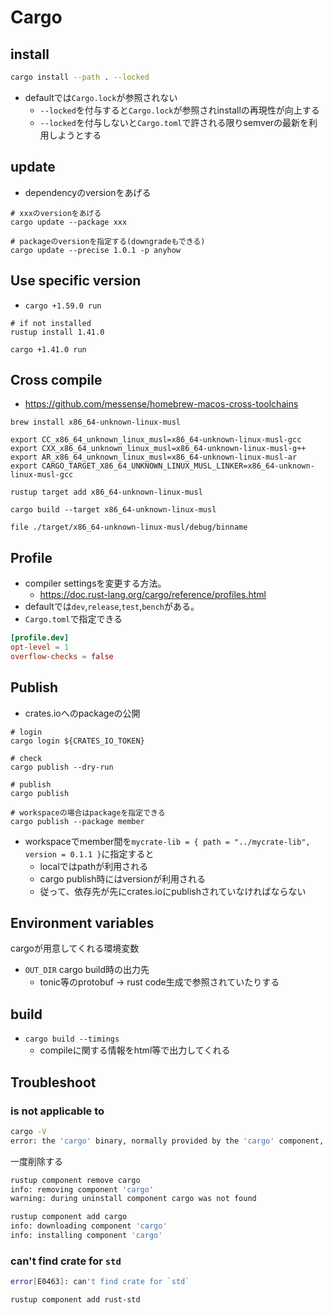 # Cargo

## install

```sh
cargo install --path . --locked
```

* defaultでは`Cargo.lock`が参照されない
  * `--locked`を付与すると`Cargo.lock`が参照されinstallの再現性が向上する
  * `--locked`を付与しないと`Cargo.toml`で許される限りsemverの最新を利用しようとする

## update

* dependencyのversionをあげる

```shell
# xxxのversionをあげる
cargo update --package xxx

# packageのversionを指定する(downgradeもできる) 
cargo update --precise 1.0.1 -p anyhow
```

## Use specific version

* `cargo +1.59.0 run`

```console
# if not installed
rustup install 1.41.0

cargo +1.41.0 run
```

## Cross compile

* https://github.com/messense/homebrew-macos-cross-toolchains

```shell
brew install x86_64-unknown-linux-musl

export CC_x86_64_unknown_linux_musl=x86_64-unknown-linux-musl-gcc
export CXX_x86_64_unknown_linux_musl=x86_64-unknown-linux-musl-g++
export AR_x86_64_unknown_linux_musl=x86_64-unknown-linux-musl-ar
export CARGO_TARGET_X86_64_UNKNOWN_LINUX_MUSL_LINKER=x86_64-unknown-linux-musl-gcc

rustup target add x86_64-unknown-linux-musl

cargo build --target x86_64-unknown-linux-musl

file ./target/x86_64-unknown-linux-musl/debug/binname
```

## Profile

* compiler settingsを変更する方法。  
  * https://doc.rust-lang.org/cargo/reference/profiles.html
* defaultでは`dev`,`release`,`test`,`bench`がある。
* `Cargo.toml`で指定できる

```toml
[profile.dev]
opt-level = 1
overflow-checks = false
```

## Publish

* crates.ioへのpackageの公開

```shell
# login
cargo login ${CRATES_IO_TOKEN}

# check
cargo publish --dry-run

# publish
cargo publish

# workspaceの場合はpackageを指定できる
cargo publish --package member
```

* workspaceでmember間を`mycrate-lib = { path = "../mycrate-lib", version = 0.1.1 }`に指定すると
  * localではpathが利用される
  * cargo publish時にはversionが利用される
  * 従って、依存先が先にcrates.ioにpublishされていなければならない

## Environment variables

cargoが用意してくれる環境変数

* `OUT_DIR` cargo build時の出力先
  * tonic等のprotobuf -> rust code生成で参照されていたりする


## build

* `cargo build --timings`
  * compileに関する情報をhtml等で出力してくれる

## Troubleshoot

### is not applicable to

```sh
cargo -V
error: the 'cargo' binary, normally provided by the 'cargo' component, is not applicable to the '1.76.0-aarch64-apple-darwin' toolchain
```

一度削除する

```sh
rustup component remove cargo
info: removing component 'cargo'
warning: during uninstall component cargo was not found

rustup component add cargo
info: downloading component 'cargo'
info: installing component 'cargo'
```


### can't find crate for `std` 

```sh
error[E0463]: can't find crate for `std`
```

```
rustup component add rust-std 
```
